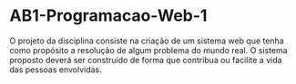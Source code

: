 # AB1-Programacao-Web-1
O projeto da disciplina consiste na criação de um sistema web que tenha como propósito a resolução de algum problema do mundo real. O sistema proposto deverá ser construído de forma que contribua ou facilite a vida das pessoas envolvidas.
